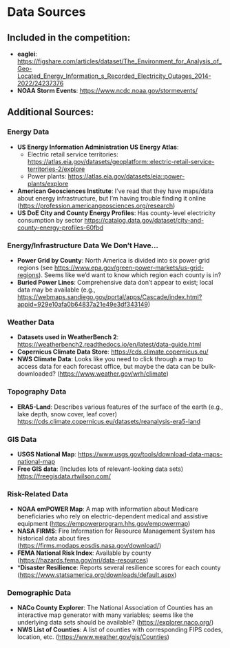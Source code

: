 # Data Sources

## Included in the competition:
- **eaglei**: https://figshare.com/articles/dataset/The_Environment_for_Analysis_of_Geo-Located_Energy_Information_s_Recorded_Electricity_Outages_2014-2022/24237376
- **NOAA Storm Events**: https://www.ncdc.noaa.gov/stormevents/


## Additional Sources:
### Energy Data
- **US Energy Information Administration US Energy Atlas**:
  - Electric retail service territories: https://atlas.eia.gov/datasets/geoplatform::electric-retail-service-territories-2/explore
  - Power plants: https://atlas.eia.gov/datasets/eia::power-plants/explore
- **American Geosciences Institute**: I’ve read that they have maps/data about energy infrastructure, but I’m having trouble finding it online (https://profession.americangeosciences.org/research)
- **US DoE City and County Energy Profiles**: Has county-level electricity consumption by sector https://catalog.data.gov/dataset/city-and-county-energy-profiles-60fbd

### Energy/Infrastructure Data We Don’t Have...
- **Power Grid by County**: North America is divided into six power grid regions (see https://www.epa.gov/green-power-markets/us-grid-regions). Seems like we’d want to know which region each county is in?
- **Buried Power Lines**: Comprehensive data don’t appear to exist; local data may be available (e.g., https://webmaps.sandiego.gov/portal/apps/Cascade/index.html?appid=929e10afa0b64837a21e49e3df343149)


### Weather Data
- **Datasets used in WeatherBench 2**: https://weatherbench2.readthedocs.io/en/latest/data-guide.html
- **Copernicus Climate Data Store**: https://cds.climate.copernicus.eu/
- **NWS Climate Data**: Looks like you need to click through a map to access data for each forecast office, but maybe the data can be bulk-downloaded? (https://www.weather.gov/wrh/climate)

### Topography Data
- **ERA5-Land**: Describes various features of the surface of the earth (e.g., lake depth, snow cover, leaf cover) https://cds.climate.copernicus.eu/datasets/reanalysis-era5-land

### GIS Data
- **USGS National Map**: https://www.usgs.gov/tools/download-data-maps-national-map
- **Free GIS data**: (Includes lots of relevant-looking data sets) https://freegisdata.rtwilson.com/

### Risk-Related Data
- **NOAA emPOWER Map**: A map with information about Medicare beneficiaries who rely on electric-dependent medical and assistive equipment (https://empowerprogram.hhs.gov/empowermap)
- **NASA FIRMS**: Fire Information for Resource Management System has historical data about fires (https://firms.modaps.eosdis.nasa.gov/download/)
- **FEMA National Risk Index**: Available by county (https://hazards.fema.gov/nri/data-resources)
- ***Disaster Resilience**: Reports several resilience scores for each county (https://www.statsamerica.org/downloads/default.aspx)

### Demographic Data
- **NACo County Explorer**: The National Association of Counties has an interactive map generator with many variables; seems like the underlying data sets should be available? (https://explorer.naco.org/)
- **NWS List of Counties**: A list of counties with corresponding FIPS codes, location, etc. (https://www.weather.gov/gis/Counties)

